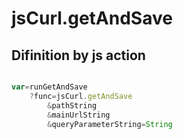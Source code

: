 # jsCurl.getAndSave 

## Difinition by js action

```js.js

var=runGetAndSave
	?func=jsCurl.getAndSave 
		&pathString
		&mainUrlString
		&queryParameterString=String
```


